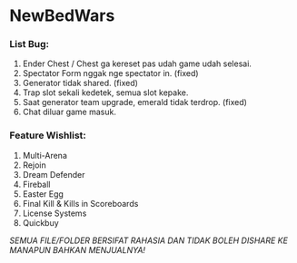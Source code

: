 # NewBedWars

### List Bug:
1. Ender Chest / Chest ga kereset pas udah game udah selesai. 
2. Spectator Form nggak nge spectator in. (fixed)
4. Generator tidak shared. (fixed)
5. Trap slot sekali kedetek, semua slot kepake.
6. Saat generator team upgrade, emerald tidak terdrop. (fixed)
7. Chat diluar game masuk.

### Feature Wishlist:
1. Multi-Arena
2. Rejoin
3. Dream Defender
4. Fireball
5. Easter Egg
6. Final Kill & Kills in Scoreboards
7. License Systems
9. Quickbuy

*SEMUA FILE/FOLDER BERSIFAT RAHASIA DAN TIDAK BOLEH DISHARE KE MANAPUN BAHKAN MENJUALNYA!*
